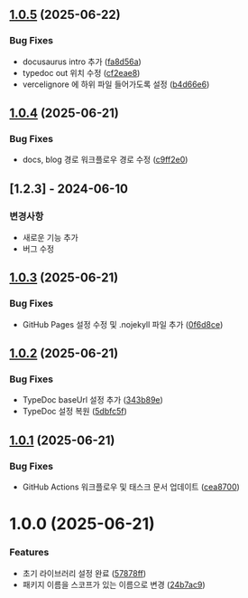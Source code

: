 ## [1.0.5](https://github.com/grapefruitgreentealoe/library-with-cursor-test/compare/v1.0.4...v1.0.5) (2025-06-22)


### Bug Fixes

* docusaurus intro 추가 ([fa8d56a](https://github.com/grapefruitgreentealoe/library-with-cursor-test/commit/fa8d56a75175c9a75d148254ac043c6ba6d83fc9))
* typedoc out 위치 수정 ([cf2eae8](https://github.com/grapefruitgreentealoe/library-with-cursor-test/commit/cf2eae8c3d3c8f77ff924cd4c2667d47e6ddbb99))
* vercelignore 에 하위 파일 들어가도록 설정 ([b4d66e6](https://github.com/grapefruitgreentealoe/library-with-cursor-test/commit/b4d66e6318bfa8aafca85d9b935d189f92f64984))

## [1.0.4](https://github.com/grapefruitgreentealoe/library-with-cursor-test/compare/v1.0.3...v1.0.4) (2025-06-21)


### Bug Fixes

* docs, blog 경로 워크플로우 경로 수정 ([c9ff2e0](https://github.com/grapefruitgreentealoe/library-with-cursor-test/commit/c9ff2e0c03bbb771ca080f9570dc5c8c7edaf074))

## [1.2.3] - 2024-06-10

### 변경사항

- 새로운 기능 추가
- 버그 수정

## [1.0.3](https://github.com/grapefruitgreentealoe/library-with-cursor-test/compare/v1.0.2...v1.0.3) (2025-06-21)

### Bug Fixes

- GitHub Pages 설정 수정 및 .nojekyll 파일 추가 ([0f6d8ce](https://github.com/grapefruitgreentealoe/library-with-cursor-test/commit/0f6d8ce265394b4886baa97198e2276990f2bc8a))

## [1.0.2](https://github.com/grapefruitgreentealoe/library-with-cursor-test/compare/v1.0.1...v1.0.2) (2025-06-21)

### Bug Fixes

- TypeDoc baseUrl 설정 추가 ([343b89e](https://github.com/grapefruitgreentealoe/library-with-cursor-test/commit/343b89e186c301e66ea378ba01210a2faef4930b))
- TypeDoc 설정 복원 ([5dbfc5f](https://github.com/grapefruitgreentealoe/library-with-cursor-test/commit/5dbfc5fdde795c35f6120c3b2a6de4e6b6a0b1d8))

## [1.0.1](https://github.com/grapefruitgreentealoe/library-with-cursor-test/compare/v1.0.0...v1.0.1) (2025-06-21)

### Bug Fixes

- GitHub Actions 워크플로우 및 태스크 문서 업데이트 ([cea8700](https://github.com/grapefruitgreentealoe/library-with-cursor-test/commit/cea8700cb2bf162bec13075ef8bbc48d234e2c0e))

# 1.0.0 (2025-06-21)

### Features

- 초기 라이브러리 설정 완료 ([57878ff](https://github.com/grapefruitgreentealoe/library-with-cursor-test/commit/57878ff9bb94958438d5e0771dcc47e1bfaaadcb))
- 패키지 이름을 스코프가 있는 이름으로 변경 ([24b7ac9](https://github.com/grapefruitgreentealoe/library-with-cursor-test/commit/24b7ac9e8bc9b04978fbad06907d6a9dfc035e34))

